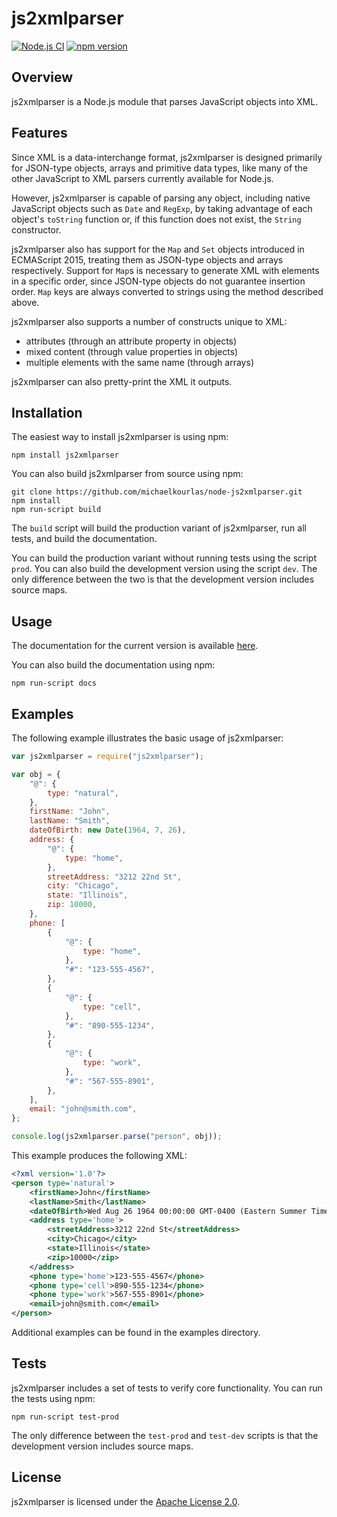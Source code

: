 # js2xmlparser

[![Node.js CI](https://github.com/michaelkourlas/node-js2xmlparser/actions/workflows/node.js.yml/badge.svg)](https://github.com/michaelkourlas/node-js2xmlparser/actions/workflows/node.js.yml)
[![npm version](https://badge.fury.io/js/js2xmlparser.svg)](https://badge.fury.io/js/js2xmlparser)

## Overview

js2xmlparser is a Node.js module that parses JavaScript objects into XML.

## Features

Since XML is a data-interchange format, js2xmlparser is designed primarily for
JSON-type objects, arrays and primitive data types, like many of the other
JavaScript to XML parsers currently available for Node.js.

However, js2xmlparser is capable of parsing any object, including native
JavaScript objects such as `Date` and `RegExp`, by taking advantage of each
object's `toString` function or, if this function does not exist, the `String`
constructor.

js2xmlparser also has support for the `Map` and `Set` objects introduced in
ECMAScript 2015, treating them as JSON-type objects and arrays respectively.
Support for `Map`s is necessary to generate XML with elements in a specific
order, since JSON-type objects do not guarantee insertion order. `Map` keys are
always converted to strings using the method described above.

js2xmlparser also supports a number of constructs unique to XML:

-   attributes (through an attribute property in objects)
-   mixed content (through value properties in objects)
-   multiple elements with the same name (through arrays)

js2xmlparser can also pretty-print the XML it outputs.

## Installation

The easiest way to install js2xmlparser is using npm:

```
npm install js2xmlparser
```

You can also build js2xmlparser from source using npm:

```
git clone https://github.com/michaelkourlas/node-js2xmlparser.git
npm install
npm run-script build
```

The `build` script will build the production variant of js2xmlparser, run all
tests, and build the documentation.

You can build the production variant without running tests using the script
`prod`. You can also build the development version using the script `dev`.
The only difference between the two is that the development version includes
source maps.

## Usage

The documentation for the current version is available [here](http://www.kourlas.com/node-js2xmlparser/docs/5.0.0/).

You can also build the documentation using npm:

```
npm run-script docs
```

## Examples

The following example illustrates the basic usage of js2xmlparser:

```javascript
var js2xmlparser = require("js2xmlparser");

var obj = {
    "@": {
        type: "natural",
    },
    firstName: "John",
    lastName: "Smith",
    dateOfBirth: new Date(1964, 7, 26),
    address: {
        "@": {
            type: "home",
        },
        streetAddress: "3212 22nd St",
        city: "Chicago",
        state: "Illinois",
        zip: 10000,
    },
    phone: [
        {
            "@": {
                type: "home",
            },
            "#": "123-555-4567",
        },
        {
            "@": {
                type: "cell",
            },
            "#": "890-555-1234",
        },
        {
            "@": {
                type: "work",
            },
            "#": "567-555-8901",
        },
    ],
    email: "john@smith.com",
};

console.log(js2xmlparser.parse("person", obj));
```

This example produces the following XML:

```xml
<?xml version='1.0'?>
<person type='natural'>
    <firstName>John</firstName>
    <lastName>Smith</lastName>
    <dateOfBirth>Wed Aug 26 1964 00:00:00 GMT-0400 (Eastern Summer Time)</dateOfBirth>
    <address type='home'>
        <streetAddress>3212 22nd St</streetAddress>
        <city>Chicago</city>
        <state>Illinois</state>
        <zip>10000</zip>
    </address>
    <phone type='home'>123-555-4567</phone>
    <phone type='cell'>890-555-1234</phone>
    <phone type='work'>567-555-8901</phone>
    <email>john@smith.com</email>
</person>
```

Additional examples can be found in the examples directory.

## Tests

js2xmlparser includes a set of tests to verify core functionality. You can run
the tests using npm:

```
npm run-script test-prod
```

The only difference between the `test-prod` and `test-dev` scripts is that the
development version includes source maps.

## License

js2xmlparser is licensed under the [Apache License 2.0](http://www.apache.org/licenses/LICENSE-2.0).
